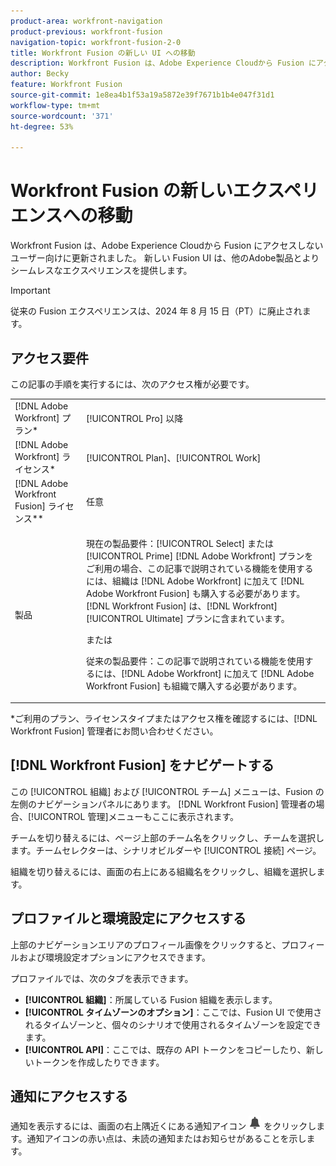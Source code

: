 ```yaml
---
product-area: workfront-navigation
product-previous: workfront-fusion
navigation-topic: workfront-fusion-2-0
title: Workfront Fusion の新しい UI への移動
description: Workfront Fusion は、Adobe Experience Cloudから Fusion にアクセスしないユーザー向けに UI を更新しました。 現在は、Adobe Experience Cloud上の Fusion に比べて、彼らの経験はより密接に一致しています。
author: Becky
feature: Workfront Fusion
source-git-commit: 1e8ea4b1f53a19a5872e39f7671b1b4e047f31d1
workflow-type: tm+mt
source-wordcount: '371'
ht-degree: 53%

---
```


# Workfront Fusion の新しいエクスペリエンスへの移動

Workfront Fusion は、Adobe Experience Cloudから Fusion にアクセスしないユーザー向けに更新されました。 新しい Fusion UI は、他のAdobe製品とよりシームレスなエクスペリエンスを提供します。

>[!IMPORTANT]
>
>従来の Fusion エクスペリエンスは、2024 年 8 月 15 日（PT）に廃止されます。

## アクセス要件

この記事の手順を実行するには、次のアクセス権が必要です。

<table style="table-layout:auto"> 
 <col> 
 <col> 
 <tbody> 
  <tr> 
   <td role="rowheader">[!DNL Adobe Workfront] プラン*</td> 
   <td> <p>[!UICONTROL Pro] 以降</p> </td> 
  </tr> 
  <tr data-mc-conditions=""> 
   <td role="rowheader">[!DNL Adobe Workfront] ライセンス*</td> 
   <td> <p>[!UICONTROL Plan]、[!UICONTROL Work]</p> </td> 
  </tr> 
  <tr> 
   <td role="rowheader">[!DNL Adobe Workfront Fusion] ライセンス**</td> 
   <td>
   <p>任意</p> 
  </tr> 
  <tr> 
   <td role="rowheader">製品</td> 
   <td>
   <p>現在の製品要件：[!UICONTROL Select] または [!UICONTROL Prime] [!DNL Adobe Workfront] プランをご利用の場合、この記事で説明されている機能を使用するには、組織は [!DNL Adobe Workfront] に加えて [!DNL Adobe Workfront Fusion] も購入する必要があります。[!DNL Workfront Fusion] は、[!DNL Workfront] [!UICONTROL Ultimate] プランに含まれています。</p>
   <p>または</p>
   <p>従来の製品要件：この記事で説明されている機能を使用するには、[!DNL Adobe Workfront] に加えて [!DNL Adobe Workfront Fusion] も組織で購入する必要があります。</p>
   </td> 
  </tr> 
 </tbody> 
</table>
*ご利用のプラン、ライセンスタイプまたはアクセス権を確認するには、[!DNL Workfront Fusion] 管理者にお問い合わせください。

## [!DNL Workfront Fusion] をナビゲートする

この [!UICONTROL 組織] および [!UICONTROL チーム] メニューは、Fusion の左側のナビゲーションパネルにあります。 [!DNL Workfront Fusion] 管理者の場合、[!UICONTROL 管理]メニューもここに表示されます。

チームを切り替えるには、ページ上部のチーム名をクリックし、チームを選択します。チームセレクターは、シナリオビルダーや [!UICONTROL 接続] ページ。

組織を切り替えるには、画面の右上にある組織名をクリックし、組織を選択します。

## プロファイルと環境設定にアクセスする

上部のナビゲーションエリアのプロフィール画像をクリックすると、プロフィールおよび環境設定オプションにアクセスできます。

プロファイルでは、次のタブを表示できます。

* **[!UICONTROL 組織]**：所属している Fusion 組織を表示します。
* **[!UICONTROL タイムゾーンのオプション]**：ここでは、Fusion UI で使用されるタイムゾーンと、個々のシナリオで使用されるタイムゾーンを設定できます。
* **[!UICONTROL API]**：ここでは、既存の API トークンをコピーしたり、新しいトークンを作成したりできます。


## 通知にアクセスする

通知を表示するには、画面の右上隅近くにある通知アイコン ![通知アイコン](assets/notifications-icon.png) をクリックします。通知アイコンの赤い点は、未読の通知またはお知らせがあることを示します。

